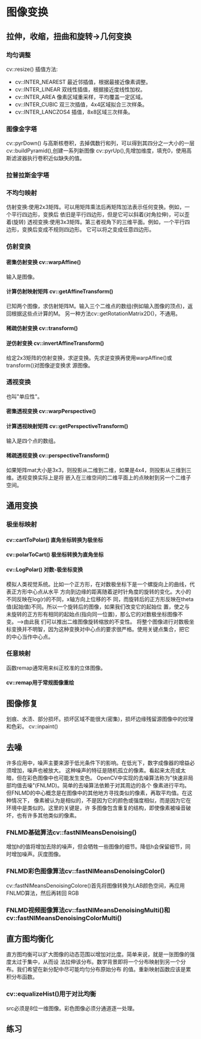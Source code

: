 # 图像变换
## 拉伸，收缩，扭曲和旋转->几何变换
### 均匀调整
cv::resize() 插值方法:
* cv::INTER_NEAREST 最近邻插值，根据最接近像素调整。
* cv::INTER_LINEAR 双线性插值，根据接近度线性加权。
* cv::INTER_AREA 像素区域重采样，平均覆盖一定区域。
* cv::INTER_CUBIC 双三次插值，4x4区域拟合三次样条。
* cv::INTER_LANCZOS4 插值，8x8区域三次样条。
### 图像金字塔
cv::pyrDown() 与高斯核卷积，去掉偶数行和列，可以得到其四分之一大小的一层
cv::buildPyramid(),创建一系列新图像
cv::pyrUp(),先增加维度，填充0，使用高斯滤波器执行卷积近似缺失的值。
### 拉普拉斯金字塔
### 不均匀映射
仿射变换:使用2x3矩阵。可以用矩阵乘法后再矩阵加法表示任何变换。例如，一个平行四边形，变换后
	依旧是平行四边形，但是它可以斜着(对角拉伸)，可以歪着(旋转)
透视变换:使用3x3矩阵。第三者视角下的三维平面。例如，一个平行四边形，变换后变成不规则四边形。
	它可以将之变成任意四边形。
### 仿射变换
#### 密集仿射变换 cv::warpAffine()
输入是图像。
#### 计算仿射映射矩阵 cv::getAffineTransform()
已知两个图像，求仿射矩阵M。输入三个二维点的数组(例如输入图像的顶点)，返回根据这些点计算的M。
另一种方法cv::getRotationMatrix2D()，不通用。
#### 稀疏仿射变换 cv::transform()
#### 逆仿射变换 cv::invertAffineTransform()
给定2x3矩阵的仿射变换，求逆变换。先求逆变换再使用warpAffine()或transform()对图像逆变换求
源图像。
### 透视变换
也叫"单应性"。
#### 密集透视变换 cv::warpPerspective()
#### 计算透视映射矩阵 cv::getPerspectiveTransform()
输入是四个点的数组。
#### 稀疏透视变换 cv::perspectiveTransform()
如果矩阵mat大小是3x3，则投影从二维到二维，如果是4x4，则投影从三维到三维。透视变换实际上是将
嵌入在三维空间的二维平面上的点映射到另一个二维子空间。
## 通用变换
### 极坐标映射
#### cv::cartToPolar() 直角坐标转换为极坐标
#### cv::polarToCart() 极坐标转换为直角坐标
#### cv::LogPolar() 对数-极坐标变换
模拟人类视觉系统。比如一个正方形，在对数极坐标下是一个螺旋向上的曲线，代表正方形中心点从水平
方向到边缘的距离随着逆时针角度的旋转的变化。大小的不同反映在log(r)的不同，x轴方向上位移的不
同，而旋转后的正方形反映在theta值(起始值)不同。所以一个旋转后的图像，如果我们改变它的起始位
置，使之与未旋转的正方形有相同的起始点(指向同一位置)，那么它的对数极坐标图像不变。-->由此我
们可以推出二维图像旋转缩放的不变性。
将整个图像进行对数极坐标变换并不明智，因为这种变换对中心点的要求很严格。使用关键点集合，把它
的中心当作中心点。
### 任意映射
函数remap通常用来纠正校准的立体图像。
#### cv::remap用于常规图像重绘

## 图像修复
划痕、水渍、部分损坏。损坏区域不能很大(密集)，损坏边缘残留源图像中的纹理和色彩。
cv::inpaint()
## 去噪
许多应用中，噪声主要来源于低光条件下的影响。在低光下，数字成像器的增益必须增加，噪声也被放大。
这种噪声的特征是随机孤立的像素。看起来太亮或太暗，但在彩色图像中也可能发生变色。
OpenCV中实现的去噪算法称为"快速非局部均值去噪"(FNLMD)。简单的去噪算法依赖于对其周边的各个
像素进行平均。但FNLMD的中心概念是在图像中的其他地方寻找类似的像素，再取平均值。在这种情况下，
像素被认为是相似的，不是因为它的颜色或强度相似，而是因为它在环境中是类似的。这里的关键是，许
多图像包含重复的结构，即使像素被噪音破坏，也有许多其他类似的像素。
### FNLMD基础算法cv::fastNlMeansDenoising()
增加h的值将增加去除的噪声，但会牺牲一些图像的细节。降低h会保留细节，同时增加噪声。灰度图像。
### FNLMD彩色图像算法cv::fastNlMeansDenoisingColor()
cv::fastNlMeansDenoisingColore()首先将图像转换为LAB颜色空间，再应用FNLMD算法，然后再转回
RGB
### FNLMD视频图像算法cv::fastNlMeansDenoisingMulti()和cv::fastNlMeansDenoisingColorMulti()

## 直方图均衡化
直方图均衡可以扩大图像的动态范围以增加对比度。简单来说，就是一张图像的强度太过于集中，从而设
法拉伸该分布。数学背景即将一个分布映射到另一个分布。我们希望在新分配中尽可能均匀分布原始分布
的值。重新映射函数应该是累积分布函数。
### cv::equalizeHist()用于对比均衡
src必须是8位一维图像。彩色图像必须分通道逐一处理。

## 练习
